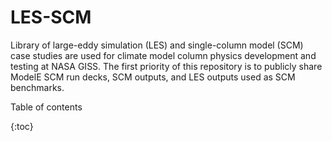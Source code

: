 # LES-SCM
Library of large-eddy simulation (LES) and single-column model (SCM) case studies are used for climate model column physics development and testing at NASA GISS. The first priority of this repository is to publicly share ModelE SCM run decks, SCM outputs, and LES outputs used as SCM benchmarks.

Table of contents

{:toc}
